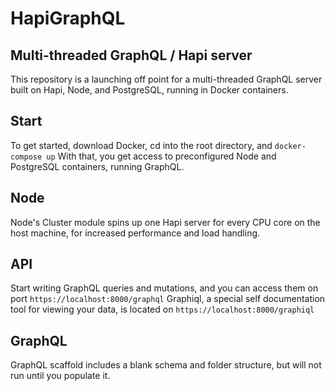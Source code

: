 # HapiGraphQL

## Multi-threaded GraphQL / Hapi server

This repository is a launching off point for a multi-threaded GraphQL server built on Hapi, Node, and PostgreSQL, running in Docker containers.

## Start

To get started, download Docker, cd into the root directory, and `docker-compose up`
With that, you get access to preconfigured Node and PostgreSQL containers, running GraphQL.

## Node

Node's Cluster module spins up one Hapi server for every CPU core on the host machine, for increased performance and load handling.

## API

Start writing GraphQL queries and mutations, and you can access them on port `https://localhost:8000/graphql`
Graphiql, a special self documentation tool for viewing your data, is located on `https://localhost:8000/graphiql`

## GraphQL

GraphQL scaffold includes a blank schema and folder structure, but will not run until you populate it.
